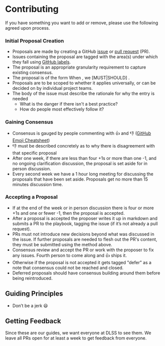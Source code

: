 # Contributing

If you have something you want to add or remove, please use the following agreed upon process.

### Initial Proposal Creation
 - Proposals are made by creating a GitHub [issue](https://help.github.com/articles/creating-an-issue/) or [pull request](https://help.github.com/articles/creating-a-pull-request/) (PR).
 - Issues containing the proposal are tagged with the area(s) under which they fall using [GitHub labels](https://github.com/sul-dlss/DeveloperPlaybook/labels).
 - The proposal is an appropriate granularity requirement to capture existing consensus.
 - The proposal is of the form When <doing activity>, we [MUST|SHOULD] <use described approach>.
 - Proposals are to be scoped to whether it applies universally, or can be decided on by individual project teams.
 - The body of the issue must describe the rationale for why the entry is needed
   - What is the danger if there isn't a best practice?
   - How do people most effectively follow it?
  
### Gaining Consensus
 - Consensus is gauged by people commenting with :+1: and :-1: ([GitHub Emoji Cheatsheet](http://www.emoji-cheat-sheet.com/))
 - :-1: must be described concretely as to why there is disagreement with that specific proposal
 - After one week, if there are less than four +1s or more than one -1, and no ongoing clarification discussion, the proposal is set aside for in person discussion.
 - Every second week we have a 1 hour long meeting for discussing the proposals that have been set aside.  Proposals get no more than 15 minutes discussion time.

### Accepting a Proposal
 - If at the end of the week or in person discussion there is four or more +1s and one or fewer -1, then the proposal is accepted.
 - After a proposal is accepted the proposer writes it up in markdown and submits a PR to the playbook, tagging the issue (if it’s not already a pull request).
 - PRs must not introduce new decisions beyond what was discussed in the issue.  If further proposals are needed to flesh out the PR's content, they must be submitted using the method above.
 - Consensus review and accept the PR or work with the proposer to fix any issues. Fourth person to come along and :+1: ships it.
 - Otherwise if the proposal is not accepted it gets tagged "defer" as a note that consensus could not be reached and closed.
 - Deferred proposals should have consensus building around them before being reintroduced.

## Guiding Principles

 - Don’t be a jerk :smiley:

## Getting Feedback

Since these are our guides, we want everyone at DLSS to see them. We leave all PRs open for at least a week to get feedback from everyone.
